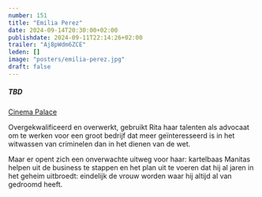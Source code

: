 ```yaml
---
number: 151
title: "Emilia Perez"
date: 2024-09-14T20:30:00+02:00
publishdate: 2024-09-11T22:14:26+02:00
trailer: "Aj8pWdm6ZCE"
leden: []
image: "posters/emilia-perez.jpg"
draft: false
---
```


##### TBD

[Cinema Palace](https://cinema-palace.be/nl/film/emilia-perez)

Overgekwalificeerd en overwerkt, gebruikt Rita haar talenten als advocaat om te werken
voor een groot bedrijf dat meer geïnteresseerd is in het witwassen van criminelen
dan in het dienen van de wet.
<!--more-->
Maar er opent zich een onverwachte uitweg voor haar: kartelbaas Manitas helpen uit
de business te stappen en het plan uit te voeren dat hij al jaren in het geheim
uitbroedt: eindelijk de vrouw worden waar hij altijd al van gedroomd heeft.
